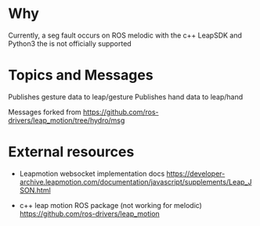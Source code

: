 # Why
Currently, a seg fault occurs on ROS melodic with the c++ LeapSDK and Python3 the is not officially supported

# Topics and Messages
Publishes gesture data to leap/gesture
Publishes hand data to leap/hand

Messages forked from https://github.com/ros-drivers/leap_motion/tree/hydro/msg


# External resources

- Leapmotion websocket implementation docs https://developer-archive.leapmotion.com/documentation/javascript/supplements/Leap_JSON.html

- c++ leap motion ROS package (not working for melodic) https://github.com/ros-drivers/leap_motion
